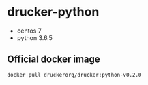 # drucker-python
- centos 7
- python 3.6.5

## Official docker image
```
docker pull druckerorg/drucker:python-v0.2.0
```
